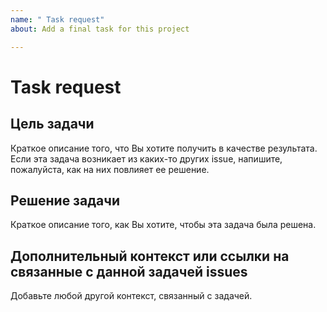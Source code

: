 ```yaml
---
name: " Task request"
about: Add a final task for this project

---
```


# Task request

## Цель задачи

Краткое описание того, что Вы хотите получить в качестве результата.
Если эта задача возникает из каких-то других issue, напишите, пожалуйста, как на них повлияет ее решение. 
<!-- Например: добавить поддержку logging из стандартной библиотеки Python 3. issue #logging_feature_issue_num -->

## Решение задачи

Краткое описание того, как Вы хотите, чтобы эта задача была решена. 
<!-- Например: прочитать документацию по модулю logging, создать класс-обёртку для работы с logging, проверить полученное решение. -->

## Дополнительный контекст или ссылки на связанные с данной задачей issues

Добавьте любой другой контекст, связанный с задачей.
<!-- Например: создать конфигурационный файл для логгера. -->
